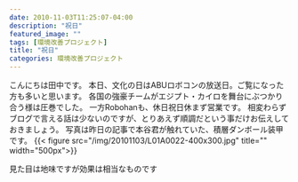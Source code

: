 ```yaml
---
date: 2010-11-03T11:25:07-04:00
description: "祝日"
featured_image: ""
tags: [環境改善プロジェクト]
title: "祝日"
categories: 環境改善プロジェクト
---
```


こんにちは田中です。
本日、文化の日はABUロボコンの放送日。ご覧になった方も多いと思います。
各国の強豪チームがエジプト・カイロを舞台にぶつかり合う様は圧巻でした。
一方Robohanも、休日祝日休まず営業です。
相変わらずブログで言える話は少ないのですが、とりあえず順調だという事だけお伝えしておきましょう。
写真は昨日の記事で本谷君が触れていた、積層ダンボール装甲です。
{{< figure src="/img/20101103/L01A0022-400x300.jpg" title="" width="500px">}}

見た目は地味ですが効果は相当なものです
